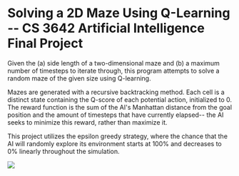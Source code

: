 # Solving a 2D Maze Using Q-Learning -- CS 3642 Artificial Intelligence Final Project

Given the (a) side length of a two-dimensional maze and (b) a maximum number of timesteps to iterate through, this program attempts to solve a random maze of the given size using Q-learning.

Mazes are generated with a recursive backtracking method. Each cell is a distinct state containing the Q-score of each potential action, initialized to 0. The reward function is the sum of the AI's Manhattan distance from the goal position and the amount of timesteps that have currently elapsed-- the AI seeks to minimize this reward, rather than maximize it.

This project utilizes the epsilon greedy strategy, where the chance that the AI will randomly explore its environment starts at 100% and decreases to 0% linearly throughout the simulation.

![](https://i.imgur.com/pblEdR4.gif)
